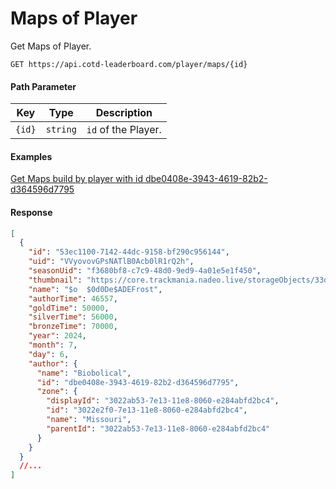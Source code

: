 # Maps of Player

Get Maps of Player.

```http
GET https://api.cotd-leaderboard.com/player/maps/{id}
```

#### Path Parameter

| Key    | Type     | Description         |
| ------ | -------- | ------------------- |
| `{id}` | `string` | `id` of the Player. |

#### Examples

[Get Maps build by player with id dbe0408e-3943-4619-82b2-d364596d7795](https://api.cotd-leaderboard.com/player/maps/dbe0408e-3943-4619-82b2-d364596d7795)

#### Response

```json
[
  {
    "id": "53ec1100-7142-44dc-9158-bf290c956144",
    "uid": "VVyovovGPsNATlB0Acb0lR1rQ2h",
    "seasonUid": "f3680bf8-c7c9-48d0-9ed9-4a01e5e1f450",
    "thumbnail": "https://core.trackmania.nadeo.live/storageObjects/33dd2025-6853-4a65-895b-6d3c0ebd9d18.jpg",
    "name": "$o  $0d0De$ADEFrost",
    "authorTime": 46557,
    "goldTime": 50000,
    "silverTime": 56000,
    "bronzeTime": 70000,
    "year": 2024,
    "month": 7,
    "day": 6,
    "author": {
      "name": "Biobolical",
      "id": "dbe0408e-3943-4619-82b2-d364596d7795",
      "zone": {
        "displayId": "3022ab53-7e13-11e8-8060-e284abfd2bc4",
        "id": "3022e2f0-7e13-11e8-8060-e284abfd2bc4",
        "name": "Missouri",
        "parentId": "3022ab53-7e13-11e8-8060-e284abfd2bc4"
      }
    }
  }
  //...
]
```
